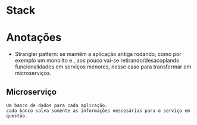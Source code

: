 # Stack


# Anotações
  - Strangler pattern: se mantêm a aplicação antiga rodando, como por exemplo um monolito e , aos pouco vai-se retirando/desacoplando funcionalidades em serviços menores, nesse caso para transformar em microserviços.

  ## Microserviço
    Um banco de dados para cada aplicação.
    cada banco salva somente as informações nessesárias para o serviço em questão.